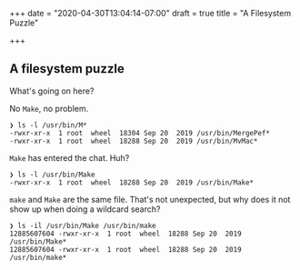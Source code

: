 +++
date = "2020-04-30T13:04:14-07:00"
draft = true
title = "A Filesystem Puzzle"

+++

## A filesystem puzzle

What's going on here?

No `Make`, no problem.

```
❯ ls -l /usr/bin/M*
-rwxr-xr-x  1 root  wheel  18304 Sep 20  2019 /usr/bin/MergePef*
-rwxr-xr-x  1 root  wheel  18288 Sep 20  2019 /usr/bin/MvMac*
```

`Make` has entered the chat. Huh?

```
❯ ls -l /usr/bin/Make
-rwxr-xr-x  1 root  wheel  18288 Sep 20  2019 /usr/bin/Make*
```

`make` and `Make` are the same file. That's not unexpected, but why does it not
show up when doing a wildcard search?

```
❯ ls -il /usr/bin/Make /usr/bin/make
12885607604 -rwxr-xr-x  1 root  wheel  18288 Sep 20  2019 /usr/bin/Make*
12885607604 -rwxr-xr-x  1 root  wheel  18288 Sep 20  2019 /usr/bin/make*
```

